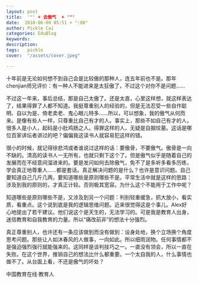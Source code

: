 ```yaml
---
layout: post  
title:  '"' + 去傲气  + '"'
date:  2010-06-09 05:51 + ":00" 
author: Pickle Cai  
categories: EduBlog  
keywords: 
description:   
tags:	pickle   
cover:  "/assets/cover.jpeg"  

---  
```

    
十年前是无论如何想不到自己会是比较傲的那种人，连五年前也不是。那年chenjian师兄评价：有一种人不能进来是太狂傲了，不过这个对你不是问题……

不过这一年来，事后总结，那是自己太傲了。还是太直，心里这样想，就这样表达了，结果得罪了人都不知道。我挺尊重别人的经验的，但是无法忍受一些自作聪明、自以为是、倚老卖老、鬼心眼儿特多……所以，可以想象，我的傲气从何而来。是像有些人一样，只尊重比自己有才的人。事实上，那些不如自己有才的人，很多人是小人，起码是小肚鸡肠之人。得罪这样的人，无疑是自掘坟墓。这话是哪位百家讲坛者讲过的吧？偏偏我这读书人就容易犯这样的错。

很小的时候，就记得徐悲鸿或者谁说过这样的话：要傲骨，不要傲气。傲骨是一向不缺的。清高的读书人一无所有，也就只剩下这个了。但是傲气似乎是随着自己的发展而在不经意间溜进来的。要是发问如何去除傲气，免不了是多听多看多历练，学会真正地尊重人……都是套话。真正解决问题的是什么？也许是意识问题。自己要知道自己几斤几两，要知道哪些是原则哪些不是。平常生活中就是这样的思路：涉及到我的原则的，才真正计较。否则极其宽容。为什么这个不能用于工作中呢？

知道哪些是原则哪些不是，又涉及到另一个问题：判别轻重缓急，抓大放小，看实质，看重点。这个说到底是我的逻辑思维问题。近来很觉得这是个事儿。Alex好心地提出了若干建议。他们说这个是天生的，无法学习的。可是我是教育人出身，迷信教育和自我教育的力量。所以“痛改前非”的想法十分强烈。

真正尊重别人，也许还有一条应该做到而没有做到：设身处地，换个立场换个角度思考问题。那些让人如沐春风的人做事，一向如此。所以细雨润物。任何事情都不是强迫强烈强行就能强来的。这同样是谈判技巧之一。一直没有领会，所以一直在失败。在这个世界，推销自己的想法比什么都重要。一个太自我的人，什么事情也做不了。从台面上看，不还是傲气的坏处？





		    
 中国教育在线·教育人


